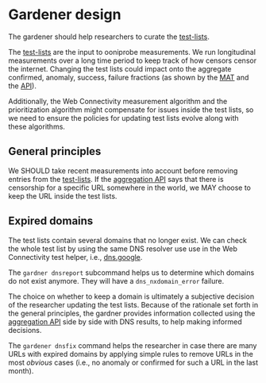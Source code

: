 # Gardener design

The gardener should help researchers to curate the
[test-lists](https://github.com/citizenlab/test-lists).

The [test-lists](https://github.com/citizenlab/test-lists) are
the input to ooniprobe measurements. We run longitudinal measurements
over a long time period to keep track of how censors censor the
internet. Changing the test lists could impact onto the aggregate
confirmed, anomaly, success, failure fractions (as shown by the
[MAT](https://explorer.ooni.org/chart/mat) and the
[API](https://api.ooni.io/)).

Additionally, the Web Connectivity measurement algorithm and
the prioritization algorithm might compensate for issues inside
the test lists, so we need to ensure the policies for updating
test lists evolve along with these algorithms.

## General principles

We SHOULD take recent measurements into account before removing
entries from the [test-lists](https://github.com/citizenlab/test-lists). If
the [aggregation API](https://api.ooni.io/apidocs/#/default/get_api_v1_aggregation)
says that there is censorship for a specific URL somewhere in the world,
we MAY choose to keep the URL inside the test lists.

## Expired domains

The test lists contain several domains that no longer exist. We can
check the whole test list by using the same DNS resolver use use
in the Web Connectivity test helper, i.e., [dns.google](https://dns.google/).

The `gardner dnsreport` subcommand helps us to determine which domains
do not exist anymore. They will have a `dns_nxdomain_error` failure.

The choice on whether to keep a domain is ultimately a subjective decision
of the researcher updating the test lists. Because of the rationale set
forth in the general principles, the gardner provides information collected
using the [aggregation API](https://api.ooni.io/apidocs/#/default/get_api_v1_aggregation)
side by side with DNS results, to help making informed decisions.

The `gardener dnsfix` command helps the researcher in case there are many
URLs with expired domains by applying simple rules to remove URLs in the
most _obvious_ cases (i.e., no anomaly or confirmed for such a URL in the
last month).
